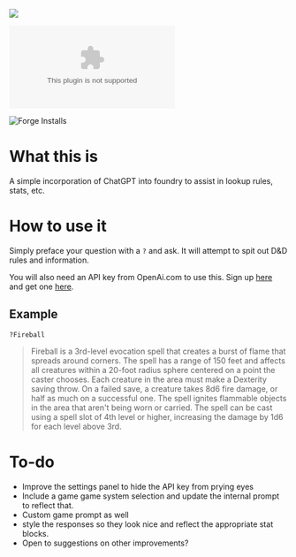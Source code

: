 ![](https://img.shields.io/badge/Foundry-v10-informational)
<!--- Downloads @ Latest Badge -->
<!--- replace <user>/<repo> with your username/repository -->
![Latest Release Download Count](https://img.shields.io/github/downloads/ctbritt/gpt4-dnd5e/latest/module.zip)

<!--- Forge Bazaar Install % Badge -->
<!--- replace <your-module-name> with the `name` in your manifest -->
![Forge Installs](https://img.shields.io/badge/dynamic/json?label=Forge%20Installs&query=package.installs&suffix=%25&url=https%3A%2F%2Fforge-vtt.com%2Fapi%2Fbazaar%2Fpackage%2Fgpt4-dnd5e&colorB=4aa94a)


# What this is
A simple incorporation of ChatGPT into foundry to assist in lookup rules, stats, etc.

# How to use it
Simply preface your question with a `?` and ask. It will attempt to spit out D&D rules and information.

You will also need an API key from OpenAi.com to use this. Sign up [here](https://auth0.openai.com/u/signup/identifier?state=hKFo2SBhWUF4QkpDQlJMOG9yV3BscDdFVmpwaVpsX3Fab3hOQ6Fur3VuaXZlcnNhbC1sb2dpbqN0aWTZIG5UY1lzdmFmWFFqbmVjWjBEX0NsU2ZKMGVYYzdDZlAxo2NpZNkgRFJpdnNubTJNdTQyVDNLT3BxZHR3QjNOWXZpSFl6d0Q) and get one [here](https://platform.openai.com/).
## Example
`?Fireball`

>Fireball is a 3rd-level evocation spell that creates a burst of flame that spreads around corners. The spell has a range of 150 feet and affects all creatures within a 20-foot radius sphere centered on a point the caster chooses. Each creature in the area must make a Dexterity saving throw. On a failed save, a creature takes 8d6 fire damage, or half as much on a successful one. The spell ignites flammable objects in the area that aren't being worn or carried. The spell can be cast using a spell slot of 4th level or higher, increasing the damage by 1d6 for each level above 3rd.

# To-do
- Improve the settings panel to hide the API key from prying eyes
- Include a game game system selection and update the internal prompt to reflect that.
- Custom game prompt as well
- style the responses so they look nice and reflect the appropriate stat blocks. 
- Open to suggestions on other improvements?
